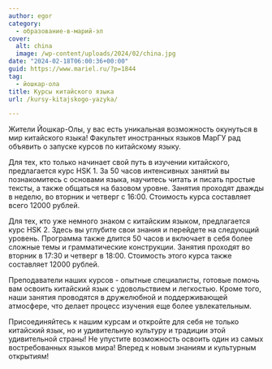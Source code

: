 ```yaml
---
author: egor
category:
  - образование-в-марий-эл
cover:
  alt: china
  image: /wp-content/uploads/2024/02/china.jpg
date: "2024-02-18T06:00:36+00:00"
guid: https://www.mariel.ru/?p=1844
tag:
  - йошкар-ола
title: Курсы китайского языка
url: /kursy-kitajskogo-yazyka/

---
```

Жители Йошкар-Олы, у вас есть уникальная возможность окунуться в мир китайского языка! Факультет иностранных языков МарГУ рад объявить о запуске курсов по китайскому языку.

Для тех, кто только начинает свой путь в изучении китайского, предлагается курс HSK 1. За 50 часов интенсивных занятий вы познакомитесь с основами языка, научитесь читать и писать простые тексты, а также общаться на базовом уровне. Занятия проходят дважды в неделю, во вторник и четверг c 16:00. Стоимость курса составляет всего 12000 рублей.

Для тех, кто уже немного знаком с китайским языком, предлагается курс HSK 2. Здесь вы углубите свои знания и перейдете на следующий уровень. Программа также длится 50 часов и включает в себя более сложные темы и грамматические конструкции. Занятия проходят во вторник в 17:30 и четверг в 18:00. Стоимость этого курса также составляет 12000 рублей.

Преподаватели наших курсов \- опытные специалисты, готовые помочь вам освоить китайский язык с удовольствием и легкостью. Кроме того, наши занятия проводятся в дружелюбной и поддерживающей атмосфере, что делает процесс изучения еще более увлекательным.

Присоединяйтесь к нашим курсам и откройте для себя не только китайский язык, но и удивительную культуру и традиции этой удивительной страны! Не упустите возможность освоить один из самых востребованных языков мира! Вперед к новым знаниям и культурным открытиям!
